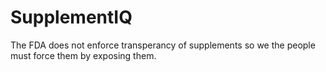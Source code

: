# SupplementIQ
The FDA does not enforce transperancy of supplements so we the people must force them by exposing them.
